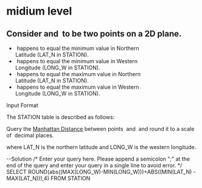 # midium level

## Consider and  to be two points on a 2D plane.

-  happens to equal the minimum value in Northern Latitude (LAT_N in STATION).
-  happens to equal the minimum value in Western Longitude (LONG_W in STATION).
-  happens to equal the maximum value in Northern Latitude (LAT_N in STATION).
-  happens to equal the maximum value in Western Longitude (LONG_W in STATION).

Input Format

The STATION table is described as follows:

Query the [Manhattan Distance](https://xlinux.nist.gov/dads/HTML/manhattanDistance.html) between points  and  and round it to a scale of  decimal places.

where LAT_N is the northern latitude and LONG_W is the western longitude.

--Solution
/*
Enter your query here.
Please append a semicolon ";" at the end of the query and enter your query in a single line to avoid error.
*/
SELECT ROUND(abs((MAX(LONG_W)-MIN(LONG_W)))+ABS((MIN(LAT_N) - MAX(LAT_N))),4) 
FROM STATION




